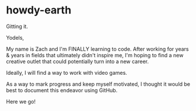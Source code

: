 # howdy-earth
Gitting it.

Yodels,

My name is Zach and I'm FINALLY learning to code.  After working for years & years in fields that ultimately didn't inspire me, I'm hoping to find a new creative outlet that could potentially turn into a new career. 

Ideally, I will find a way to work with video games.  

As a way to mark progress and keep myself motivated, I thought it would be best to document this endeavor using GitHub.

Here we go!
